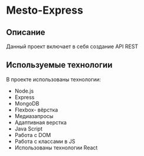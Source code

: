 # Mesto-Express

## Описание

Данный проект включает в себя создание API REST

## Используемые технологии

В проекте использованы технологии:
* Node.js
* Express
* MongoDB
* Flexbox- вёрстка
* Медиазапросы
* Адаптивная верстка
* Java Script
* Работа с DOM
* Работа с классами в JS
* Использованы технологии React
